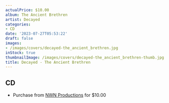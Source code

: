 ```yaml
---
actualPrice: $10.00
album: The Ancient Brethren
artist: Decayed
categories:
- CD
date: '2023-07-27T05:53:22'
draft: false
images:
- /images/covers/decayed-the_ancient_brethren.jpg
inStock: true
thumbnailImage: /images/covers/decayed-the_ancient_brethren-thumb.jpg
title: Decayed - The Ancient Brethren
---
```


## CD
* Purchase from [NWN Productions](http://shop.nwnprod.com/index.php?route=product/product&path=93&product_id=15081&sort=pd.name&order=ASC) for $10.00
